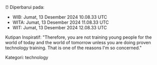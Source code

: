 ⏰ Diperbarui pada:
- WIB: Jumat, 13 Desember 2024 10.08.33 UTC
- WITA: Jumat, 13 Desember 2024 11.08.33 UTC
- WIT: Jumat, 13 Desember 2024 12.08.33 UTC

Kutipan Inspiratif:
"Therefore, you are not training young people for the world of today and the world of tomorrow unless you are doing proven technology training. That is one of the reasons I'm so concerned."


Kategori: technology

